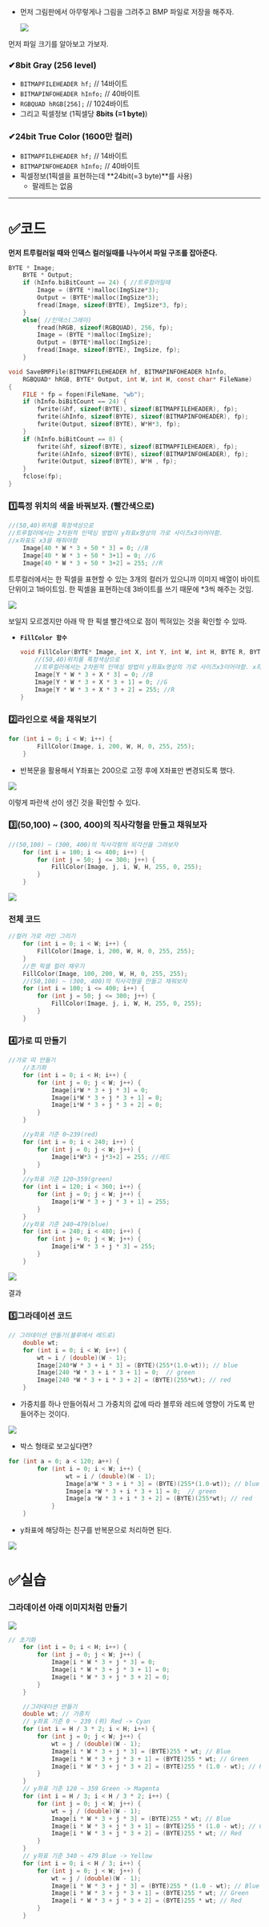 - 먼저 그림판에서 아무렇게나 그림을 그려주고 BMP 파일로 저장을 해주자.

  ![](https://velog.velcdn.com/images/kansun12/post/83c211bd-4c54-42aa-8711-84bccb58321c/image.png)


먼저 파일 크기를 알아보고 가보자.

### ✔8bit Gray (256 level)

- `BITMAPFILEHEADER hf;` // 14바이트
- `BITMAPINFOHEADER hInfo;` // 40바이트
- `RGBQUAD hRGB[256];` // 1024바이트
- 그리고 픽셀정보 (1픽셀당 **8bits (=1 byte)**)

### ✔24bit True Color (1600만 컬러)

- `BITMAPFILEHEADER hf;` // 14바이트
- `BITMAPINFOHEADER hInfo;` // 40바이트
- 픽셀정보(1픽셀을  표현하는데 **24bit(=3 byte)**를 사용)
    - 팔레트는 없음

---

# ✅코드

**먼저 트루컬러일 때와 인덱스 컬러일때를 나누어서 파일 구조를 잡아준다.**

```c
BYTE * Image;
	BYTE * Output;
	if (hInfo.biBitCount == 24) { //트루컬러일때
		Image = (BYTE *)malloc(ImgSize*3);
		Output = (BYTE*)malloc(ImgSize*3);
		fread(Image, sizeof(BYTE), ImgSize*3, fp);
	}
	else{ //인덱스(그레이)
		fread(hRGB, sizeof(RGBQUAD), 256, fp);
		Image = (BYTE *)malloc(ImgSize);
		Output = (BYTE*)malloc(ImgSize);
		fread(Image, sizeof(BYTE), ImgSize, fp);
	}
```

```c
void SaveBMPFile(BITMAPFILEHEADER hf, BITMAPINFOHEADER hInfo,
	RGBQUAD* hRGB, BYTE* Output, int W, int H, const char* FileName)
{
	FILE * fp = fopen(FileName, "wb");
	if (hInfo.biBitCount == 24) {
		fwrite(&hf, sizeof(BYTE), sizeof(BITMAPFILEHEADER), fp);
		fwrite(&hInfo, sizeof(BYTE), sizeof(BITMAPINFOHEADER), fp);
		fwrite(Output, sizeof(BYTE), W*H*3, fp);
	}
	if (hInfo.biBitCount == 8) {
		fwrite(&hf, sizeof(BYTE), sizeof(BITMAPFILEHEADER), fp);
		fwrite(&hInfo, sizeof(BYTE), sizeof(BITMAPINFOHEADER), fp);
		fwrite(Output, sizeof(BYTE), W*H , fp);
	}
	fclose(fp);
}
```

### 1️⃣특정 위치의 색을 바꿔보자. (빨간색으로)

```c
//(50,40)위치를 특정색상으로 
//트루컬러에서는 2차원적 인덱싱 방법이 y좌표x영상의 가로 사이즈x3이어야함. 
//x좌표도 x3을 해줘야함
	Image[40 * W * 3 + 50 * 3] = 0; //B
	Image[40 * W * 3 + 50 * 3+1] = 0; //G
	Image[40 * W * 3 + 50 * 3+2] = 255; //R
```

트루컬러에서는  한 픽셀을 표현할 수 있는  3개의 컬러가 있으니까 이미지 배열이 바이트 단위이고 1바이트임. 한 픽셀을 표현하는데 3바이트를 쓰기 때문에 *3씩 해주는 것임.

![](https://velog.velcdn.com/images/kansun12/post/0b4ecec3-7487-452d-802f-0e72e097ee61/image.png)

보일지 모르겠지만 아래 딱 한 픽셀 빨간색으로 점이 찍혀있는 것을 확인할  수 있따.

- **`FillColor 함수`**

    ```c
    void FillColor(BYTE* Image, int X, int Y, int W, int H, BYTE R, BYTE G, BYTE B) {
    	//(50,40)위치를 특정색상으로 
    	//트루컬러에서는 2차원적 인덱싱 방법이 y좌표x영상의 가로 사이즈x3이어야함. x좌표도 x3을 해줘야함
    	Image[Y * W * 3 + X * 3] = 0; //B
    	Image[Y * W * 3 + X * 3 + 1] = 0; //G
    	Image[Y * W * 3 + X * 3 + 2] = 255; //R
    }
    ```


### 2️⃣라인으로 색을 채워보기

```c
for (int i = 0; i < W; i++) {
		FillColor(Image, i, 200, W, H, 0, 255, 255);
	}
```

- 반복문을 활용해서 Y좌표는 200으로 고정 후에 X좌표만 변경되도록 했다.

![](https://velog.velcdn.com/images/kansun12/post/ce8ce3ba-b699-422a-b57e-787e18232e3d/image.png)

이렇게 파란색 선이 생긴 것을 확인할 수 있다.

### 3️⃣(50,100) ~ (300, 400)의 직사각형을 만들고 채워보자

```c
//(50,100) ~ (300, 400)의 직사각형의 외각선을 그려보자
	for (int i = 100; i <= 400; i++) {
		for (int j = 50; j <= 300; j++) {
			FillColor(Image, j, i, W, H, 255, 0, 255);
		}
	}
```

![](https://velog.velcdn.com/images/kansun12/post/e96b25d1-da5f-4e67-baa2-919bd1dcdeae/image.png)

### 전체 코드

```c
//컬러 가로 라인 그리기
	for (int i = 0; i < W; i++) {
		FillColor(Image, i, 200, W, H, 0, 255, 255);
	}
	//한 픽셀 컬러 채우기
	FillColor(Image, 100, 200, W, H, 0, 255, 255);
	//(50,100) ~ (300, 400)의 직사각형을 만들고 채워보자
	for (int i = 100; i <= 400; i++) {
		for (int j = 50; j <= 300; j++) {
			FillColor(Image, j, i, W, H, 255, 0, 255);
		}
	}
```

### 4️⃣가로 띠 만들기

```c
//가로 띠 만들기
	//초기화
	for (int i = 0; i < H; i++) {
		for (int j = 0; j < W; j++) {
			Image[i*W * 3 + j * 3] = 0;
			Image[i*W * 3 + j * 3 + 1] = 0;
			Image[i*W * 3 + j * 3 + 2] = 0;
		}
	}

	//y좌표 기준 0~239(red)
	for (int i = 0; i < 240; i++) {
		for (int j = 0; j < W; j++) {
			Image[i*W*3 + j*3+2] = 255; //레드
		}
	}
	//y좌표 기준 120~359(green)
	for (int i = 120; i < 360; i++) {
		for (int j = 0; j < W; j++) {
			Image[i*W * 3 + j * 3 + 1] = 255;
		}
	}
	//y좌표 기준 240~479(blue)
	for (int i = 240; i < 480; i++) {
		for (int j = 0; j < W; j++) {
			Image[i*W * 3 + j * 3] = 255;
		}
	}
```

![](https://velog.velcdn.com/images/kansun12/post/9f108322-a3d5-4dd6-9522-187a89ffe9ff/image.png)

결과

### 5️⃣그라데이션 코드

```c
// 그라데이션 만들기(블루에서 레드로)
	double wt;
	for (int i = 0; i < W; i++) {
		wt = i / (double)(W - 1);
		Image[240*W * 3 + i * 3] = (BYTE)(255*(1.0-wt)); // blue
		Image[240 *W * 3 + i * 3 + 1] = 0;  // green
		Image[240 *W * 3 + i * 3 + 2] = (BYTE)(255*wt); // red
	}
```

- 가중치를 하나 만들어줘서 그 가중치의 값에 따라 블루와 레드에 영향이 가도록 만들어주는 것이다.

![](https://velog.velcdn.com/images/kansun12/post/95baa790-1bf5-4c9a-8a91-a8c72e01c4a4/image.png)

- 박스 형태로 보고싶다면?

```c
for (int a = 0; a < 120; a++) {
		for (int i = 0; i < W; i++) {
				wt = i / (double)(W - 1);
				Image[a*W * 3 + i * 3] = (BYTE)(255*(1.0-wt)); // blue
				Image[a *W * 3 + i * 3 + 1] = 0;  // green
				Image[a *W * 3 + i * 3 + 2] = (BYTE)(255*wt); // red
			}
	}
```

- y좌표에 해당하는 친구를 반복문으로 처리하면 된다.

![](https://velog.velcdn.com/images/kansun12/post/9d805ed0-6d8e-4970-82bd-103b31dbdbb5/image.png)

# ✅실습

### 그라데이션 아래 이미지처럼 만들기

![](https://velog.velcdn.com/images/kansun12/post/0392b6da-4810-44a5-9013-7738df5f4b80/image.png)


```c
// 초기화
	for (int i = 0; i < H; i++) {
		for (int j = 0; j < W; j++) {
			Image[i * W * 3 + j * 3] = 0;
			Image[i * W * 3 + j * 3 + 1] = 0;
			Image[i * W * 3 + j * 3 + 2] = 0;
		}
	}

	//그라데이션 만들기
	double wt; // 가중치
	// y좌표 기준 0 ~ 239 (위) Red -> Cyan
	for (int i = H / 3 * 2; i < H; i++) {
		for (int j = 0; j < W; j++) {
			wt = j / (double)(W - 1);
			Image[i * W * 3 + j * 3] = (BYTE)255 * wt; // Blue
			Image[i * W * 3 + j * 3 + 1] = (BYTE)255 * wt; // Green
			Image[i * W * 3 + j * 3 + 2] = (BYTE)255 * (1.0 - wt); // Red
		}
	}
	// y좌표 기준 120 ~ 359 Green -> Magenta
	for (int i = H / 3; i < H / 3 * 2; i++) {
		for (int j = 0; j < W; j++) {
			wt = j / (double)(W - 1);
			Image[i * W * 3 + j * 3] = (BYTE)255 * wt; // Blue
			Image[i * W * 3 + j * 3 + 1] = (BYTE)255 * (1.0 - wt); // Green
			Image[i * W * 3 + j * 3 + 2] = (BYTE)255 * wt; // Red
		}
	}
	// y좌표 기준 340 ~ 479 Blue -> Yellow
	for (int i = 0; i < H / 3; i++) {
		for (int j = 0; j < W; j++) {
			wt = j / (double)(W - 1);
			Image[i * W * 3 + j * 3] = (BYTE)255 * (1.0 - wt); // Blue
			Image[i * W * 3 + j * 3 + 1] = (BYTE)255 * wt; // Green
			Image[i * W * 3 + j * 3 + 2] = (BYTE)255 * wt; // Red
		}
	}
```